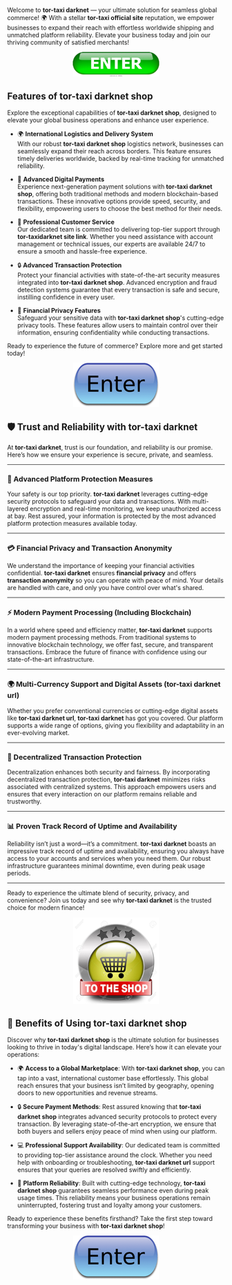 Welcome to **tor-taxi darknet** — your ultimate solution for seamless global commerce! 🌍 With a stellar **tor-taxi official site** reputation, we empower businesses to expand their reach with effortless worldwide shipping and unmatched platform reliability. Elevate your business today and join our thriving community of satisfied merchants!

<div align='center'>

<a href='https://torcat.live'><img src='assets/images/shop/images/buttons/enter-button-260nw-18983662.webp' alt='Download' width='200'/></a>

</div>

## Features of **tor-taxi darknet shop**

Explore the exceptional capabilities of **tor-taxi darknet shop**, designed to elevate your global business operations and enhance user experience.

- 🌍 **International Logistics and Delivery System**  
  With our robust **tor-taxi darknet shop** logistics network, businesses can seamlessly expand their reach across borders. This feature ensures timely deliveries worldwide, backed by real-time tracking for unmatched reliability. 

- 💫 **Advanced Digital Payments**  
  Experience next-generation payment solutions with **tor-taxi darknet shop**, offering both traditional methods and modern blockchain-based transactions. These innovative options provide speed, security, and flexibility, empowering users to choose the best method for their needs.

- 🌟 **Professional Customer Service**  
  Our dedicated team is committed to delivering top-tier support through **tor-taxidarknet site link**. Whether you need assistance with account management or technical issues, our experts are available 24/7 to ensure a smooth and hassle-free experience.

- 🔒 **Advanced Transaction Protection**  
  Protect your financial activities with state-of-the-art security measures integrated into **tor-taxi darknet shop**. Advanced encryption and fraud detection systems guarantee that every transaction is safe and secure, instilling confidence in every user.

- 👥 **Financial Privacy Features**  
  Safeguard your sensitive data with **tor-taxi darknet shop**'s cutting-edge privacy tools. These features allow users to maintain control over their information, ensuring confidentiality while conducting transactions. 

Ready to experience the future of commerce? Explore more and get started today! <div align='center'>

<a href='https://torcat.live'><img src='assets/images/shop/images/buttons/iu-1.png' alt='Download' width='200'/></a>

</div>

## 🛡️ Trust and Reliability with **tor-taxi darknet**

At **tor-taxi darknet**, trust is our foundation, and reliability is our promise. Here’s how we ensure your experience is secure, private, and seamless.

---

### 🔐 Advanced Platform Protection Measures

Your safety is our top priority. **tor-taxi darknet** leverages cutting-edge security protocols to safeguard your data and transactions. With multi-layered encryption and real-time monitoring, we keep unauthorized access at bay. Rest assured, your information is protected by the most advanced platform protection measures available today.



---

### 💳 Financial Privacy and Transaction Anonymity

We understand the importance of keeping your financial activities confidential. **tor-taxi darknet** ensures **financial privacy** and offers **transaction anonymity** so you can operate with peace of mind. Your details are handled with care, and only you have control over what's shared.

---

### ⚡ Modern Payment Processing (Including Blockchain)

In a world where speed and efficiency matter, **tor-taxi darknet** supports modern payment processing methods. From traditional systems to innovative blockchain technology, we offer fast, secure, and transparent transactions. Embrace the future of finance with confidence using our state-of-the-art infrastructure.

---

### 🌍 Multi-Currency Support and Digital Assets (**tor-taxi darknet url**)

Whether you prefer conventional currencies or cutting-edge digital assets like **tor-taxi darknet url**, **tor-taxi darknet** has got you covered. Our platform supports a wide range of options, giving you flexibility and adaptability in an ever-evolving market.



---

### 🔄 Decentralized Transaction Protection

Decentralization enhances both security and fairness. By incorporating decentralized transaction protection, **tor-taxi darknet** minimizes risks associated with centralized systems. This approach empowers users and ensures that every interaction on our platform remains reliable and trustworthy.

---

### 📊 Proven Track Record of Uptime and Availability

Reliability isn’t just a word—it’s a commitment. **tor-taxi darknet** boasts an impressive track record of uptime and availability, ensuring you always have access to your accounts and services when you need them. Our robust infrastructure guarantees minimal downtime, even during peak usage periods.

---

Ready to experience the ultimate blend of security, privacy, and convenience? Join us today and see why **tor-taxi darknet** is the trusted choice for modern finance!

<div align='center'>

<a href='https://torcat.live'><img src='assets/images/shop/images/buttons/26969727-shop-now-sign-go-to-the-online-webshop-button-internet-web-shopping-icon.jpg' alt='Download' width='200'/></a>

</div>

## 🌟 Benefits of Using **tor-taxi darknet shop**

Discover why **tor-taxi darknet shop** is the ultimate solution for businesses looking to thrive in today's digital landscape. Here’s how it can elevate your operations:

- 🌍 **Access to a Global Marketplace**: With **tor-taxi darknet shop**, you can tap into a vast, international customer base effortlessly. This global reach ensures that your business isn’t limited by geography, opening doors to new opportunities and revenue streams. 

- 🔒 **Secure Payment Methods**: Rest assured knowing that **tor-taxi darknet shop** integrates advanced security protocols to protect every transaction. By leveraging state-of-the-art encryption, we ensure that both buyers and sellers enjoy peace of mind when using our platform.

- 💻 **Professional Support Availability**: Our dedicated team is committed to providing top-tier assistance around the clock. Whether you need help with onboarding or troubleshooting, **tor-taxi darknet url** support ensures that your queries are resolved swiftly and efficiently.

- 🔄 **Platform Reliability**: Built with cutting-edge technology, **tor-taxi darknet shop** guarantees seamless performance even during peak usage times. This reliability means your business operations remain uninterrupted, fostering trust and loyalty among your customers. 

Ready to experience these benefits firsthand? Take the first step toward transforming your business with **tor-taxi darknet shop**! <div align='center'>

<a href='https://torcat.live'><img src='assets/images/shop/images/buttons/iu-1.png' alt='Download' width='200'/></a>

</div>